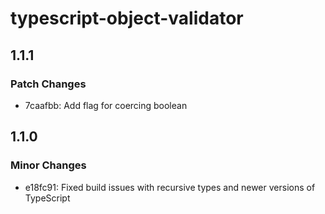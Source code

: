 # typescript-object-validator

## 1.1.1

### Patch Changes

-   7caafbb: Add flag for coercing boolean

## 1.1.0

### Minor Changes

-   e18fc91: Fixed build issues with recursive types and newer versions of TypeScript
